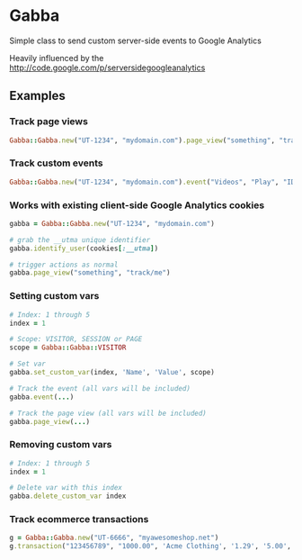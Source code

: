 # Gabba

Simple class to send custom server-side events to Google Analytics

Heavily influenced by the http://code.google.com/p/serversidegoogleanalytics

## Examples

### Track page views

```ruby
Gabba::Gabba.new("UT-1234", "mydomain.com").page_view("something", "track/me")
```

### Track custom events

```ruby
Gabba::Gabba.new("UT-1234", "mydomain.com").event("Videos", "Play", "ID", "123", true)
```

### Works with existing client-side Google Analytics cookies

```ruby
gabba = Gabba::Gabba.new("UT-1234", "mydomain.com")

# grab the __utma unique identifier
gabba.identify_user(cookies[:__utma])

# trigger actions as normal
gabba.page_view("something", "track/me")
```

### Setting custom vars

```ruby
# Index: 1 through 5
index = 1

# Scope: VISITOR, SESSION or PAGE
scope = Gabba::Gabba::VISITOR

# Set var
gabba.set_custom_var(index, 'Name', 'Value', scope)

# Track the event (all vars will be included)
gabba.event(...)

# Track the page view (all vars will be included)
gabba.page_view(...)
```

### Removing custom vars

```ruby
# Index: 1 through 5
index = 1

# Delete var with this index
gabba.delete_custom_var index
```

### Track ecommerce transactions

```ruby
g = Gabba::Gabba.new("UT-6666", "myawesomeshop.net")
g.transaction("123456789", "1000.00", 'Acme Clothing', '1.29', '5.00', 'Los Angeles', 'California', 'USA')
```
